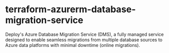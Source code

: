 # terraform-azurerm-database-migration-service
Deploy's Azure Database Migration Service (DMS), a fully managed service designed to enable seamless migrations from multiple database sources to Azure data platforms with minimal downtime (online migrations).
